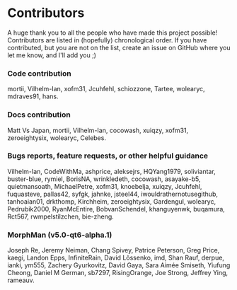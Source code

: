 # Contributors

A huge thank you to all the people who have made this project possible! Contributors are listed in (hopefully)
chronological order. If you have contributed, but you are not on the list, create an issue on GitHub where you let me
know, and I'll add you ;)

### Code contribution

mortii, Vilhelm-Ian, xofm31, Jcuhfehl, schiozzone, Tartee, wolearyc, mdraves91, hans.

### Docs contribution

Matt Vs Japan, mortii, Vilhelm-Ian, cocowash, xuiqzy, xofm31, zeroeightysix, wolearyc, Celebes.

### Bugs reports, feature requests, or other helpful guidance

Vilhelm-Ian, CodeWithMa, ashprice, aleksejrs, HQYang1979, soliviantar, buster-blue, rymiel, BorisNA, wrinkledeth,
cocowash, asayake-b5, quietmansoath, MichaelPetre, xofm31, knoebelja, xuiqzy, Jcuhfehl, fuquasteve, pallas42, syfgk,
jahnke, jsteel44, iwouldrathernotusegithub, tanhoaian01, drkthomp, Kirchheim, zeroeightysix, Gardengul, wolearyc,
Pedrubik2000, RyanMcEntire, BobvanSchendel, khanguyenwk, buqamura, Rct567, rwmpelstilzchen, bie-zheng.

### MorphMan (v5.0-qt6-alpha.1)

Joseph Re, Jeremy Neiman, Chang Spivey, Patrice Peterson, Greg Price, kaegi, Landon Epps, InfiniteRain, David Lõssenko,
imd, Shan Rauf, derpue, ianki, ym555, Zachery Gyurkovitz, David Gaya, Sara Aimée Smiseth, Yiufung Cheong, Daniel M
German, sb7297, RisingOrange, Joe Strong, Jeffrey Ying, rameauv.